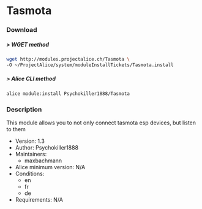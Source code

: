 # Tasmota

### Download

##### > WGET method
```bash
wget http://modules.projectalice.ch/Tasmota \
-O ~/ProjectAlice/system/moduleInstallTickets/Tasmota.install
```

##### > Alice CLI method
```bash
alice module:install Psychokiller1888/Tasmota
```

### Description
This module allows you to not only connect tasmota esp devices, but listen to them

- Version: 1.3
- Author: Psychokiller1888
- Maintainers:
  - maxbachmann
- Alice minimum version: N/A
- Conditions:
  - en
  - fr
  - de
- Requirements: N/A

